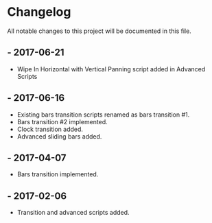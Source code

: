 # Changelog
All notable changes to this project will be documented in this file.

## - 2017-06-21
- Wipe In Horizontal with Vertical Panning script added in Advanced Scripts

## - 2017-06-16
- Existing bars transition scripts renamed as bars transition #1.
- Bars transition #2 implemented.
- Clock transition added.
- Advanced sliding bars added.

## - 2017-04-07
- Bars transition implemented.

## - 2017-02-06
- Transition and advanced scripts added.